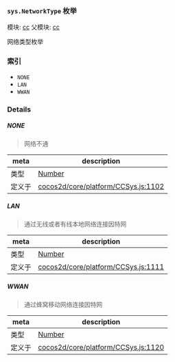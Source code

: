 ### `sys.NetworkType` 枚举



模块: [cc](../modules/cc.md)
父模块: [cc](../modules/cc.md)


网络类型枚举


### 索引
  - `NONE`
  - `LAN`
  - `WWAN`

### Details


##### NONE

> 网络不通

| meta | description |
|------|-------------|
| 类型 | <a href="https://developer.mozilla.org/en/JavaScript/Reference/Global_Objects/Number" class="crosslink external" target="_blank">Number</a> |
| 定义于 | [cocos2d/core/platform/CCSys.js:1102](https://github.com/cocos-creator/engine/blob/9b7a7dc11ce49f0fdca3c34df5ab59604060c0a4/cocos2d/core/platform/CCSys.js#L1102) |



##### LAN

> 通过无线或者有线本地网络连接因特网

| meta | description |
|------|-------------|
| 类型 | <a href="https://developer.mozilla.org/en/JavaScript/Reference/Global_Objects/Number" class="crosslink external" target="_blank">Number</a> |
| 定义于 | [cocos2d/core/platform/CCSys.js:1111](https://github.com/cocos-creator/engine/blob/9b7a7dc11ce49f0fdca3c34df5ab59604060c0a4/cocos2d/core/platform/CCSys.js#L1111) |



##### WWAN

> 通过蜂窝移动网络连接因特网

| meta | description |
|------|-------------|
| 类型 | <a href="https://developer.mozilla.org/en/JavaScript/Reference/Global_Objects/Number" class="crosslink external" target="_blank">Number</a> |
| 定义于 | [cocos2d/core/platform/CCSys.js:1120](https://github.com/cocos-creator/engine/blob/9b7a7dc11ce49f0fdca3c34df5ab59604060c0a4/cocos2d/core/platform/CCSys.js#L1120) |



